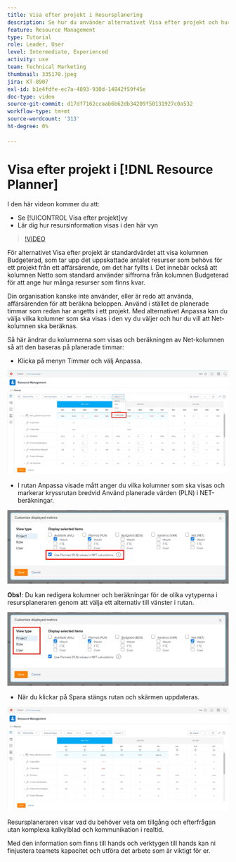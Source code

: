 ```yaml
---
title: Visa efter projekt i Resursplanering
description: Se hur du använder alternativet Visa efter projekt och hur resursinformation visas i den här vyn.
feature: Resource Management
type: Tutorial
role: Leader, User
level: Intermediate, Experienced
activity: use
team: Technical Marketing
thumbnail: 335170.jpeg
jira: KT-8907
exl-id: b1e4fdfe-ec7a-4893-930d-14842f59f45e
doc-type: video
source-git-commit: d17df7162ccaab6b62db34209f50131927c0a532
workflow-type: tm+mt
source-wordcount: '313'
ht-degree: 0%

---
```


# Visa efter projekt i [!DNL Resource Planner]

I den här videon kommer du att:

* Se [!UICONTROL Visa efter projekt]vy
* Lär dig hur resursinformation visas i den här vyn

>[!VIDEO](https://video.tv.adobe.com/v/335170/?quality=12&learn=on&enablevpops)

För alternativet Visa efter projekt är standardvärdet att visa kolumnen Budgeterad, som tar upp det uppskattade antalet resurser som behövs för ett projekt från ett affärsärende, om det har fyllts i. Det innebär också att kolumnen Netto som standard använder siffrorna från kolumnen Budgeterad för att ange hur många resurser som finns kvar.

Din organisation kanske inte använder, eller är redo att använda, affärsärenden för att beräkna beloppen. Använd i stället de planerade timmar som redan har angetts i ett projekt. Med alternativet Anpassa kan du välja vilka kolumner som ska visas i den vy du väljer och hur du vill att Net-kolumnen ska beräknas.

Så här ändrar du kolumnerna som visas och beräkningen av Net-kolumnen så att den baseras på planerade timmar:

* Klicka på menyn Timmar och välj Anpassa.

![Anpassa alternativ i listruta](assets/NetHours01.png)

* I rutan Anpassa visade mått anger du vilka kolumner som ska visas och markerar kryssrutan bredvid Använd planerade värden (PLN) i NET-beräkningar.

![Använd planerade värden i alternativet NET-beräkningar](assets/NetHours02.png)

**Obs!**: Du kan redigera kolumner och beräkningar för de olika vytyperna i resursplaneraren genom att välja ett alternativ till vänster i rutan.

![Visa typalternativ](assets/NetHours03.jpg)

* När du klickar på Spara stängs rutan och skärmen uppdateras.

![Resursplaneringsverktyget](assets/NetHours04.jpg)

Resursplaneraren visar vad du behöver veta om tillgång och efterfrågan utan komplexa kalkylblad och kommunikation i realtid.

Med den information som finns till hands och verktygen till hands kan ni finjustera teamets kapacitet och utföra det arbete som är viktigt för er.
